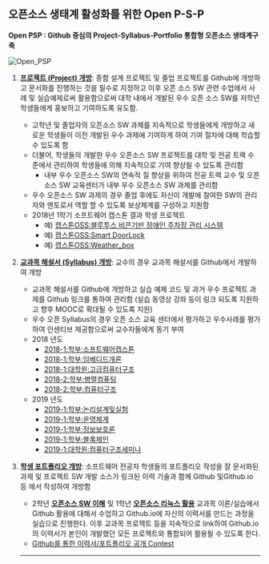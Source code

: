 ## 오픈소스 생태계 활성화를 위한 Open P-S-P

**Open PSP : Github 중심의 Project-Syllabus-Portfolio 통합형 오픈소스 생태계구축**

![Open_PSP](https://github.com/Hallym-OpenSourceSW/Hallym-OpenSourceSW.github.io/blob/master/img/open_psp.JPG)

   1. **[프로젝트 (Project) 개방](https://github.com/Hallym-OpenSourceSW/Hallym-OpenSourceSW.github.io/blob/master/Sub_menu/oss-sanhak.md)**: 종합 설계 프로젝트 및 졸업 프로젝트를 Github에 개방하고 문서화를 진행하는 것을 필수로 지정하고 이후 오픈 소스 SW 관련 수업에서 사례 및 실습예제로써 활용함으로써 대학 내에서 개발된 우수 오픈 소스 SW를 저학년 학생들에게 홍보하고 기여하도록 유도함.  
      * 고학년 및 졸업자의 오픈소스 SW 과제를 지속적으로 학생들에게 개방하고 새로운 학생들이 이전 개발된 우수 과제에 기여하게 하여 기여 절차에 대해 학습할 수 있도록 함
      * 더불어, 학생들의 개발한 우수 오픈소스 SW 프로젝트를 대학 및 전공 트랙 수준에서 관리하여 학생들에 의해 지속적으로 기여 향상될 수 있도록 관리함
         * 내부 우수 오픈소스 SW의 연속적 질 향상을 위하여 전공 트랙 교수 및 오픈소스 SW 교육센터가 내부 우수 오픈소스 SW 과제를 관리함
      * 우수 오픈소스 SW 과제의 경우 졸업 후에도 자신이 개발에 참여한 SW의 관리자와 멘토로서 역할 할 수 있도록 보상체계를 구성하고 지원함
      * 2018년 1학기 소프트웨어 캡스톤 결과 학생 프로젝트   
         * 예) [캡스톤OSS:블루투스 비콘기반 장애인 주차장 관리 시스템](https://github.com/YONGEEEE/Bluetooth-based-handicapped-parking-area-system)
         * 예) [캡스톤OSS:Smart DoorLock](https://github.com/jeonggunlee/Capstone-Design/blob/master/DitialDoorLock/README.md)
         * 예) [캡스톤OSS:Weather_box](https://github.com/jeonggunlee/Capstone-Design/blob/master/WeatherBox/README.md)

   2. **[교과목 해설서 (Syllabus) 개방](https://github.com/Hallym-OpenSourceSW/HLSWCourses)**: 교수의 경우 교과목 해설서를 Github에서 개발하여 개방
      * 교과목 해설서를 Github에 개방하고 실습 예제 코드 및 과거 우수 프로젝트 과제를 Github 링크를 통하여 관리함 (실습 동영상 강좌 등이 링크 되도록 지원하고 향후 MOOC로 확대될 수 있도록 지원)
      * 우수 오픈 Syllabus의 경우 오픈 소스 교육 센터에서 평가하고 우수사례를 평가하여 인센티브 제공함으로써 교수자들에게 동기 부여
      * 2018 년도
         * [2018-1:학부:소프트웨어캡스톤](https://github.com/jeonggunlee/Capstone-Design)
         * [2018-1:학부:임베디드개론](https://github.com/jeonggunlee/Embedded-System-Design)
         * [2018-1:대학원:고급컴퓨터구조](https://github.com/jeonggunlee/Advanced-Computer-Architecture)
         * [2018-2:학부:병렬컴퓨팅](https://github.com/jeonggunlee/Parallel_Programming_2018_Fall)
         * [2018-2:학부:컴퓨터구조](https://github.com/jeonggunlee/Computer_Arch_2018_Fall)
      * 2019 년도
         * [2019-1:학부:논리설계및실험](https://github.com/jeonggunlee/LogicDesign)
         * [2019-1:학부:운영체계](https://github.com/wonpyo-kim/OperatingSystems)
         * [2019-1:학부:정보보호론](https://github.com/emsecurity/Information_Security_2019_Spring)
         * [2019-1:학부:블록체인](https://github.com/emsecurity/Blockchain_2019_Spring)
         * [2019-1:대학원:컴퓨터구조세미나](https://github.com/jeonggunlee/ca_seminar)    
         


   3. **[학생 포트폴리오 개방](https://github.com/Hallym-OpenSourceSW/GitResumeContest/blob/master/registration.md)**: 소프트웨어 전공자 학생들의 포트폴리오 작성을 잘 문서화된 과제 및 프로젝트 SW 개발 소스가 링크된 이력 기술과 함께 Github 및Github.io 등 에서 작성하여 개방함
      * 2학년 **[오픈소스 SW 이해](https://github.com/emsecurity/Understandings_of_Open_Source_SW_2018_Fall)** 및 1학년 **[오픈소스 리눅스 활용](https://github.com/K-DH/OpenSourceLinux_2018_Fall)** 교과목 이론/실습에서 Github 활용에 대해서 수업하고 Github.io에 자신의 이력서를 만드는 과정을 실습으로 진행한다. 이후 교과목 프로젝트 등을 지속적으로 link하여 Github.io의 이력서가 본인이 개발했던 모든 프로젝트와 통합되어 활용될 수 있도록 한다.
      * [Github를 통한 이력서/포트폴리오 공개 Contest](https://github.com/Hallym-OpenSourceSW/GitResumeContest)
      
      *  *  *
  
